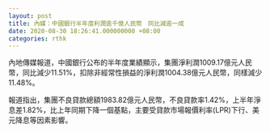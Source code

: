 ```yaml
---
layout: post
title: 內媒：中國銀行半年度利潤逾千億人民幣　同比減逾一成
date: 2020-08-30 18:26:41.000000000 +08:00
categories: rthk
---
```


內地傳媒報道，中國銀行公布的半年度業績顯示，集團淨利潤1009.17億元人民幣，同比減少11.51%，扣除非經常性損益的淨利潤1004.38億元人民幣，同樣減少11.48%。

報道指出，集團不良貸款總額1983.82億元人民幣，不良貸款率1.42%，上半年淨息差1.82%，比上年同期下降一個基點，主要受貸款市場報價利率(LPR)下行、美元降息等因素影響。
